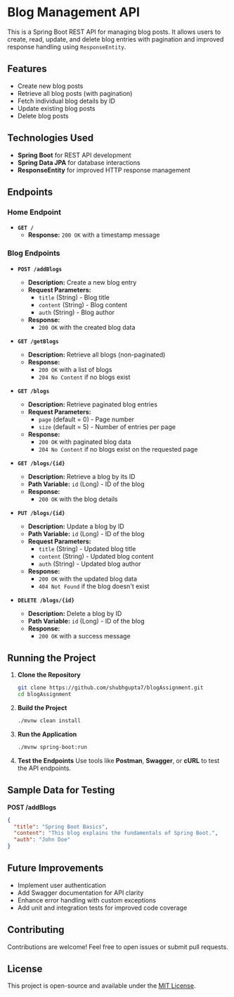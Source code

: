 # Blog Management API

This is a Spring Boot REST API for managing blog posts. It allows users to create, read, update, and delete blog entries with pagination and improved response handling using `ResponseEntity`.

## Features
- Create new blog posts
- Retrieve all blog posts (with pagination)
- Fetch individual blog details by ID
- Update existing blog posts
- Delete blog posts

## Technologies Used
- **Spring Boot** for REST API development
- **Spring Data JPA** for database interactions
- **ResponseEntity** for improved HTTP response management

## Endpoints

### Home Endpoint
- **`GET /`**
    - **Response:** `200 OK` with a timestamp message

### Blog Endpoints

- **`POST /addBlogs`**
    - **Description:** Create a new blog entry
    - **Request Parameters:**
        - `title` (String) - Blog title
        - `content` (String) - Blog content
        - `auth` (String) - Blog author
    - **Response:**
        - `200 OK` with the created blog data

- **`GET /getBlogs`**
    - **Description:** Retrieve all blogs (non-paginated)
    - **Response:**
        - `200 OK` with a list of blogs
        - `204 No Content` if no blogs exist

- **`GET /blogs`**
    - **Description:** Retrieve paginated blog entries
    - **Request Parameters:**
        - `page` (default = 0) - Page number
        - `size` (default = 5) - Number of entries per page
    - **Response:**
        - `200 OK` with paginated blog data
        - `204 No Content` if no blogs exist on the requested page

- **`GET /blogs/{id}`**
    - **Description:** Retrieve a blog by its ID
    - **Path Variable:** `id` (Long) - ID of the blog
    - **Response:**
        - `200 OK` with the blog details

- **`PUT /blogs/{id}`**
    - **Description:** Update a blog by ID
    - **Path Variable:** `id` (Long) - ID of the blog
    - **Request Parameters:**
        - `title` (String) - Updated blog title
        - `content` (String) - Updated blog content
        - `auth` (String) - Updated blog author
    - **Response:**
        - `200 OK` with the updated blog data
        - `404 Not Found` if the blog doesn't exist

- **`DELETE /blogs/{id}`**
    - **Description:** Delete a blog by ID
    - **Path Variable:** `id` (Long) - ID of the blog
    - **Response:**
        - `200 OK` with a success message

## Running the Project

1. **Clone the Repository**
   ```bash
   git clone https://github.com/shubhgupta7/blogAssignment.git
   cd blogAssignment
   ```

2. **Build the Project**
   ```bash
   ./mvnw clean install
   ```

3. **Run the Application**
   ```bash
   ./mvnw spring-boot:run
   ```

4. **Test the Endpoints**
   Use tools like **Postman**, **Swagger**, or **cURL** to test the API endpoints.

## Sample Data for Testing
**POST /addBlogs**
```json
{
  "title": "Spring Boot Basics",
  "content": "This blog explains the fundamentals of Spring Boot.",
  "auth": "John Doe"
}
```

## Future Improvements
- Implement user authentication
- Add Swagger documentation for API clarity
- Enhance error handling with custom exceptions
- Add unit and integration tests for improved code coverage

## Contributing
Contributions are welcome! Feel free to open issues or submit pull requests.

## License
This project is open-source and available under the [MIT License](LICENSE).

